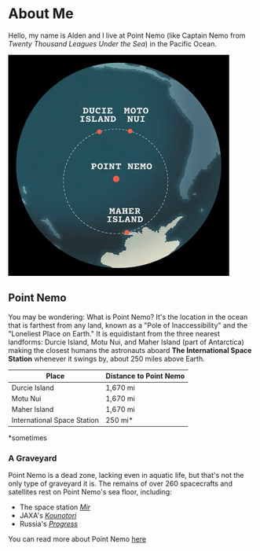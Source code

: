 # About Me

Hello, my name is Alden and I live at Point Nemo (like Captain Nemo from *Twenty Thousand Leagues Under the Sea*) in the Pacific Ocean. 

![Map image of the location of Point Nemo in the Pacific Ocean](PointNemo.jpg "Point Nemo map")

## Point Nemo

You may be wondering: What is Point Nemo? It's the location in the ocean that is farthest from any land, known as a "Pole of Inaccessibility" and the "Loneliest Place on Earth." It is equidistant from the three nearest landforms: Durcie Island, Motu Nui, and Maher Island (part of Antarctica) making the closest humans the astronauts aboard **The International Space Station** whenever it swings by, about 250 miles above Earth.

| Place | Distance to Point Nemo |
| --- | ---|
| Durcie Island | 1,670 mi |
| Motu Nui | 1,670 mi |
| Maher Island | 1,670 mi |
| International Space Station | 250 mi* |

*sometimes

### A Graveyard

Point Nemo is a dead zone, lacking even in aquatic life, but that's not the only type of graveyard it is. The remains of over 260 spacecrafts and satellites rest on Point Nemo's sea floor, including:

- The space station *[Mir](https://en.wikipedia.org/wiki/Mir)*
- JAXA's *[Kounotori](https://en.wikipedia.org/wiki/H-II_Transfer_Vehicle)*
- Russia's *[Progress](https://en.wikipedia.org/wiki/Progress_(spacecraft))*

You can read more about Point Nemo [here](https://www.ceros.com/inspire/originals/point-nemo/)
